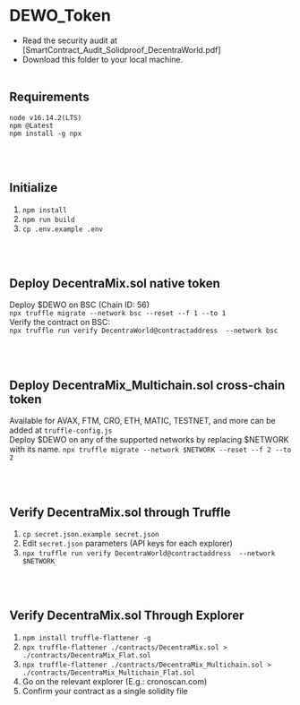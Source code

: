 # DEWO_Token

- Read the security audit at [SmartContract_Audit_Solidproof_DecentraWorld.pdf]
- Download this folder to your local machine.
<br><br>

## Requirements


`node v16.14.2(LTS)`<br>
`npm @Latest`<br>
`npm install -g npx`<br>


 <br><br>

## Initialize

1. `npm install`
2. `npm run build`
3. `cp .env.example .env`

<br><br>


## Deploy DecentraMix.sol native token 
 
Deploy $DEWO on BSC (Chain ID: 56)<br>
`npx truffle migrate --network bsc --reset --f 1 --to 1`<br> 
Verify the contract on BSC:<br>
`npx truffle run verify DecentraWorld@contractaddress  --network bsc`<br>


<br><br>

## Deploy DecentraMix_Multichain.sol cross-chain token 

Available for AVAX, FTM, CRO, ETH, MATIC, TESTNET, and more can be added at `truffle-config.js` <br>
Deploy $DEWO on any of the supported networks by replacing $NETWORK with its name.
`npx truffle migrate --network $NETWORK --reset --f 2 --to 2`<br> 

<br><br>


## Verify DecentraMix.sol through Truffle
1. `cp secret.json.example secret.json`
2. Edit `secret.json` parameters (API keys for each explorer)
3. `npx truffle run verify DecentraWorld@contractaddress  --network $NETWORK`

<br><br>

## Verify DecentraMix.sol Through Explorer
1. `npm install truffle-flattener -g`
2. `npx truffle-flattener ./contracts/DecentraMix.sol > ./contracts/DecentraMix_Flat.sol`
3. `npx truffle-flattener ./contracts/DecentraMix_Multichain.sol > ./contracts/DecentraMix_Multichain_Flat.sol`
4. Go on the relevant explorer (E.g.: cronoscan.com) <br>
5. Confirm your contract as a single solidity file <br>
